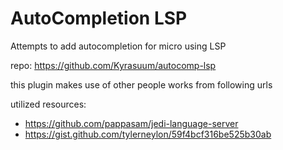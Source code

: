 # AutoCompletion LSP
Attempts to add autocompletion for micro using LSP

repo: https://github.com/Kyrasuum/autocomp-lsp

this plugin makes use of other people works from following urls

utilized resources:
* https://github.com/pappasam/jedi-language-server
* https://gist.github.com/tylerneylon/59f4bcf316be525b30ab
